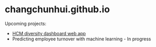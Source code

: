# changchunhui.github.io

Upcoming projects:
* [HCM diversity dashboard web app](https://github.com/changchunhui/hcmdash)
* Predicting employee turnover with machine learning - In progress
